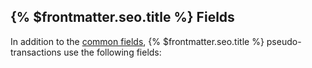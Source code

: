 ## {% $frontmatter.seo.title %} Fields

In addition to the [common fields](../references/protocol/transactions/pseudo-transaction-types/index.md), {% $frontmatter.seo.title %} pseudo-transactions use the following fields:

